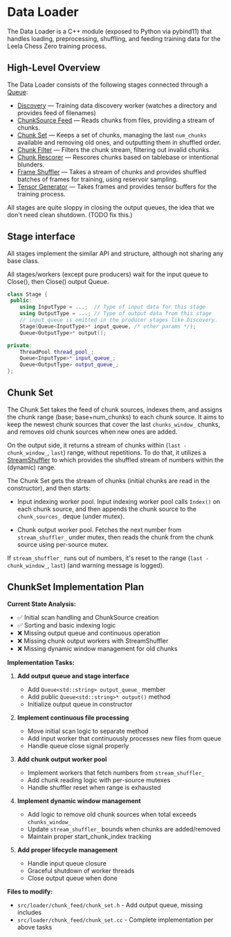 # Data Loader

The Data Loader is a C++ module (exposed to Python via pybind11) that handles
loading, preprocessing, shuffling, and feeding training data for the Leela Chess
Zero training process.

## High-Level Overview

The Data Loader consists of the following stages connected through a
[Queue](../src/utils/queue.h):

* [Discovery](../src/loader/chunk_feed/discovery.h) — Training data discovery
  worker (watches a directory and provides feed of filenames)
* [ChunkSource Feed](../src/loader/chunk_feed/chunk_source_feed.h) — Reads
  chunks from files, providing a stream of chunks.
* [Chunk Set](../src/loader/chunk_feed/chunk_set.h) — Keeps a set of chunks,
  managing the last `num_chunks` available and removing old ones, and outputting
  them in shuffled order.
* [Chunk Filter](../src/loader/chunk_feed/chunk_filter.h) — Filters the chunk
  stream, filtering out invalid chunks.
* [Chunk Rescorer](../src/loader/chunk_feed/chunk_rescorer.h) — Rescores chunks
  based on tablebase or intentional blunders.
* [Frame Shuffler](../src/loader/frame_shuffler.h) — Takes a stream of chunks
  and provides shuffled batches of frames for training, using reservoir
  sampling.
* [Tensor Generator](../src/loader/tensor_generator.h) — Takes frames and
  provides tensor buffers for the training process.

All stages are quite sloppy in closing the output queues, the idea that we don't
need clean shutdown. (TODO fix this.)

## Stage interface

All stages implement the similar API and structure, although not sharing any
base class.

All stages/workers (except pure producers) wait for the input queue to Close(),
then Close() output Queue.

```cpp
class Stage {
 public:
    using InputType = ...;  // Type of input data for this stage
    using OutputType = ...; // Type of output data from this stage
    // input_queue is omitted in the producer stages like Discovery.
    Stage(Queue<InputType>* input_queue, /* other params */);
    Queue<OutputType>* output();

private:
    ThreadPool thread_pool_;
    Queue<InputType>* input_queue_;
    Queue<OutputType> output_queue_;
};
```

## Chunk Set

The Chunk Set takes the feed of chunk sources, indexes them, and assigns the
chunk range (base; base+num_chunks) to each chunk source. It aims to keep the
newest chunk sources that cover the last `chunks_window_` chunks, and removes
old chunk sources when new ones are added.

On the output side, it returns a stream of chunks within
(`last - chunk_window_`, `last`) range, without repetitions. To do that, it
utilizes a [StreamShuffler](../src/loader/stream_shuffler.h) to which provides
the shuffled stream of numbers within the (dynamic) range.

The Chunk Set gets the stream of chunks (initial chunks are read in the
constructor), and then starts:

* Input indexing worker pool. Input indexing worker pool calls `Index()` on each
  chunk source, and then appends the chunk source to the `chunk_sources_` deque
  (under mutex).

* Chunk output worker pool. Fetches the next number from `stream_shuffler_`
  under mutex, then reads the chunk from the chunk source using per-source mutex.

If `stream_shuffler_` runs out of numbers, it's reset to the range
(`last - chunk_window_`, `last`) (and warning message is logged).

## ChunkSet Implementation Plan

**Current State Analysis:**
- ✅ Initial scan handling and ChunkSource creation
- ✅ Sorting and basic indexing logic  
- ❌ Missing output queue and continuous operation
- ❌ Missing chunk output workers with StreamShuffler
- ❌ Missing dynamic window management for old chunks

**Implementation Tasks:**

1. **Add output queue and stage interface**
   - Add `Queue<std::string> output_queue_` member
   - Add public `Queue<std::string>* output()` method
   - Initialize output queue in constructor

2. **Implement continuous file processing**
   - Move initial scan logic to separate method
   - Add input worker that continuously processes new files from queue
   - Handle queue close signal properly

3. **Add chunk output worker pool**
   - Implement workers that fetch numbers from `stream_shuffler_`
   - Add chunk reading logic with per-source mutexes
   - Handle shuffler reset when range is exhausted

4. **Implement dynamic window management**
   - Add logic to remove old chunk sources when total exceeds `chunks_window_`
   - Update `stream_shuffler_` bounds when chunks are added/removed
   - Maintain proper start_chunk_index tracking

5. **Add proper lifecycle management**
   - Handle input queue closure
   - Graceful shutdown of worker threads
   - Close output queue when done

**Files to modify:**
- `src/loader/chunk_feed/chunk_set.h` - Add output queue, missing includes
- `src/loader/chunk_feed/chunk_set.cc` - Complete implementation per above tasks
  